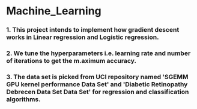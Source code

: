 # Machine_Learning

### 1. This project intends to implement how gradient descent works in Linear regression and Logistic regression. 
### 2. We tune the hyperparameters i.e. learning rate and number of iterations to get the m.aximum accuracy.
### 3. The data set is picked from UCI repository named 'SGEMM GPU kernel performance Data Set' and 'Diabetic Retinopathy Debrecen Data Set Data Set' for regression and classification algorithms.
